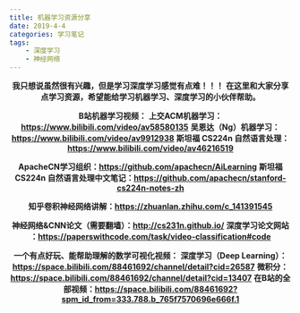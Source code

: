 ```yaml
---
title: 机器学习资源分享
date: 2019-4-4
categories: 学习笔记
tags:
    - 深度学习
    - 神经网络
---
```

<div align="center">

**我只想说虽然很有兴趣，但是学习深度学习感觉有点难！！！**
**在这里和大家分享点学习资源，希望能给学习机器学习、深度学习的小伙伴帮助。**

**B站机器学习视频：**
    **上交ACM机器学习：https://www.bilibili.com/video/av58580135**
    **吴恩达（Ng）机器学习：https://www.bilibili.com/video/av9912938**
    **斯坦福 CS224n 自然语言处理：https://www.bilibili.com/video/av46216519**


**ApacheCN学习组织：https://github.com/apachecn/AiLearning**
**斯坦福 CS224n 自然语言处理中文笔记：https://github.com/apachecn/stanford-cs224n-notes-zh**

**知乎卷积神经网络讲解：https://zhuanlan.zhihu.com/c_141391545**

**神经网络&CNN论文（需要翻墙）：http://cs231n.github.io/**
**深度学习论文网站 ：https://paperswithcode.com/task/video-classification#code**

**一个有点好玩、能帮助理解的数学可视化视频：**
    **深度学习（Deep Learning）：https://space.bilibili.com/88461692/channel/detail?cid=26587**
    **微积分：https://space.bilibili.com/88461692/channel/detail?cid=13407**
    **在B站的全部视频：https://space.bilibili.com/88461692?spm_id_from=333.788.b_765f7570696e666f.1**

</div>